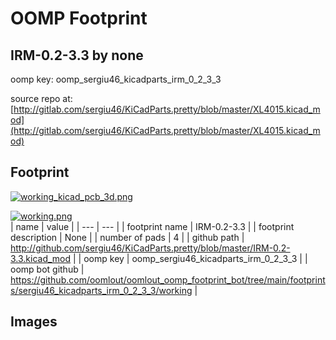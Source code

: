 # OOMP Footprint  
## IRM-0.2-3.3  by none  
  
oomp key: oomp_sergiu46_kicadparts_irm_0_2_3_3  
  
source repo at: [http://gitlab.com/sergiu46/KiCadParts.pretty/blob/master/XL4015.kicad_mod](http://gitlab.com/sergiu46/KiCadParts.pretty/blob/master/XL4015.kicad_mod)  
## Footprint  
  
[![working_kicad_pcb_3d.png](working_kicad_pcb_3d_600.png)](working_kicad_pcb_3d.png)  
  
[![working.png](working_600.png)](working.png)  
| name | value | 
| --- | --- | 
| footprint name | IRM-0.2-3.3 | 
| footprint description | None | 
| number of pads | 4 | 
| github path | http://github.com/sergiu46/KiCadParts.pretty/blob/master/IRM-0.2-3.3.kicad_mod | 
| oomp key | oomp_sergiu46_kicadparts_irm_0_2_3_3 | 
| oomp bot github | https://github.com/oomlout/oomlout_oomp_footprint_bot/tree/main/footprints/sergiu46_kicadparts_irm_0_2_3_3/working | 
## Images  

